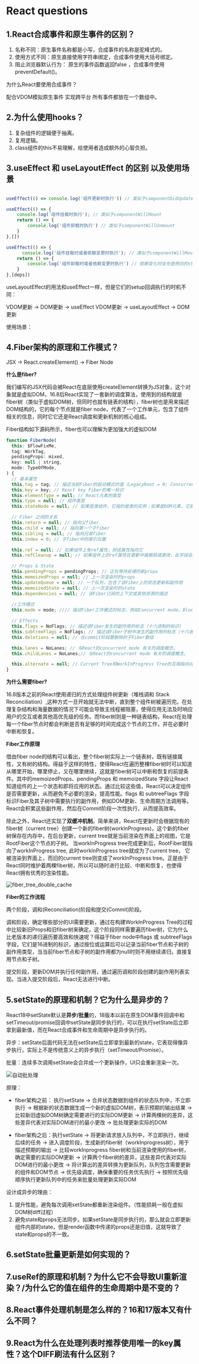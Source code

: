 # React questions

## 1.React合成事件和原生事件的区别？

1. 名称不同：原生事件名称都是小写，合成事件的名称是驼峰式的。
2. 使用方式不同：原生直接使用字符串绑定，合成事件使用大括号绑定。
3. 阻止浏览器默认行为： 原生的事件函数返回false ，合成事件使用preventDefault()。

为什么React要使用合成事件？

配合VDOM模拟原生事件 实现跨平台 所有事件都放在一个数组中。

## 2.为什么使用hooks？

1. 复杂组件的逻辑便于抽离。
2. 复用逻辑。
3. class组件的this不易理解，给使用者造成额外的心智负担。

## 3.useEffect 和 useLayoutEffect 的区别 以及使用场景

```js

useEffect(() => console.log('组件更新时执行')) // 类似于componentDidUpdate

useEffect(() => {
    console.log('组件挂载时执行'); // 类似于componentWillMount
    return () => {
        console.log('组件卸载时执行') // 类似于componentWillUnmount
    }
},[])

useEffect(() => {
      console.log('组件挂载时或者依赖变更时执行'); // 类似于componentWillMount加上componentDidUpdate
    return () => {
        console.log('组件卸载时或者依赖变更时执行') // 依赖变化时会先使用旧的state和props执行该函数，然后再执行setup回调函数
    }
},[deps])

```

useLayoutEffect的用法和useEffect一样，但是它们的setup回调执行的时机不同：

VDOM更新 -> DOM更新 -> useEffect
VDOM更新 -> useLayoutEffect -> DOM更新

使用场景：

## 4.Fiber架构的原理和工作模式？

JSX -> React.createElement() -> Fiber Node 

**什么是fiber?**

我们编写的JSX代码会被React在底层使用createElement转换为JS对象，这个对象就是虚拟DOM，16.8后React实现了一套新的调度算法，使用到的结构就是fiber树（类似于虚拟DOM树，但同时也就有链表的结构），fiber树也是用来描述DOM结构的，它的每个节点就是fiber node，代表了一个工作单元，包含了组件相关的信息，同时它它还是React调度和更新机制的核心组成。

Fiber结构如下源码所示，fiber也可以理解为更加强大的虚拟DOM

```js
function FiberNode(
  this: $FlowFixMe,
  tag: WorkTag,
  pendingProps: mixed,
  key: null | string,
  mode: TypeOfMode,
) {
  // 基本属性
  this.tag = tag; // 描述当前Fiber的启动模式的值（LegacyRoot = 0; ConcurrentRoot = 1）
  this.key = key; // React key Fiber的唯一标识
  this.elementType = null; // React元素的类型
  this.type = null; // 组件类型
  this.stateNode = null; // 如果是类组件，它指的是类的实例；如果是DOM元素，它就是对应的DOM节点。

  // Fiber 之间的关系
  this.return = null; // 指向父fiber
  this.child = null; // 指向第一个子fiber
  this.sibling = null; // 指向兄弟fiber
  this.index = 0; // 子fiber中的索引位置

  this.ref = null; // 如果组件上有ref属性，则该属性指向它
  this.refCleanup = null; // 如果组件上的ref属性在更新中被删除或更改，此字段会用于追踪需要清理的旧ref

  // Props & State
  this.pendingProps = pendingProps; // 正在等待处理的新props
  this.memoizedProps = null; // 上一次渲染时的props
  this.updateQueue = null; // 一个队列，包含了该Fiber上的状态更新和副作用
  this.memoizedState = null; // 上一次渲染时的state
  this.dependencies = null; // 该Fiber订阅的上下文或其他资源的描述
  
  //工作模式
  this.mode = mode; //// 描述Fiber工作模式的标志，例如Concurrent mode、Blocking mode。

  // Effects
  this.flags = NoFlags; // 描述该Fiber发生的副作用的标志（十六进制的标识）
  this.subtreeFlags = NoFlags; // 描述该Fiber子树中发生的副作用的标志（十六进制的标识）
  this.deletions = null; // 在commit阶段要删除的子Fiber数组

  this.lanes = NoLanes; // 与React的concurrent mode 有关的调度概念。
  this.childLanes = NoLanes;// 与React的concurrent mode 有关的调度概念。

  this.alternate = null; // Current Tree和WorkInProgress Tree的互相指向对方tree里的对应单元
}
```

**为什么需要fiber?**

16.8版本之前的React使用递归的方式处理组件树更新（堆栈调和 Stack Reconciliation）,这种方式一旦开始就无法中断，直到整个组件树被遍历完。在处理复杂结构和海量数据的情况下可能会导致主线程被阻塞，使得应用无法及时响应用户的交互或者其他高优先级的任务。而fiber树则是一种链表结构，React在处理每一个fiber节点时都会判断是否有足够的时间完成这个节点的工作，并在必要时中断和恢复。

 **Fiber工作原理**

借由fiber node的结构可以看出，整个fiber树实际上一个链表树，既有链接属性，又有树的结构。得益于这样的特性，使得React在遍历整棵fiber树时可以知道从哪里开始，哪里停止，又在哪里继续，这就是fiber树可以中断和恢复的前提条件。其中的memoizedProps、pendingProps 和 memoizedState 字段让React知道组件的上一个状态和即将应用的状态。通过比较这些值，React可以决定组件是否需要更新，从而避免不必要的渲染，提高性能。flags 和 subtreeFlags 字段标识Fiber及其子树中需要执行的副作用，例如DOM更新、生命周期方法调用等。React会积累这些副作用，然后在Commit阶段一次性执行，从而提高效率。

除此之外，React还实现了**双缓冲机制**。简单来讲，React在更新时会根据现有的fiber树（current tree）创建一个新的fiber树(workInProgress)，这个新的fiber树保存在内存中，在后台更新，current tree就是当前渲染在界面上的视图，它是RootFiber这个节点的子树。 当workInProgress tree完成更新后，RootFiber就指向了workInProgress tree, 此时workInProgress tree就成为了current tree， 它被渲染到界面上，而旧的current tree则变成了workInProgress tree。正是由于React同时维护着两棵fiber树，所以可以随时进行比较、中断和恢复，也使得React拥有优秀的渲染性能。


![fiber_tree_double_cache](/fiber_tree_double_cache.png)


**Fiber的工作流程**

两个阶段，调和(Reconciliation)阶段和提交(Commit)阶段。

调和阶段，确定哪些部分的UI需要更新，通过在构建WorkInProgress Tree的过程中比较新旧Props和旧fiber树来确定。这个阶段同样需要遍历fiber树，它为什么比老版本的递归遍历要高效和快速呢？得益于fiber node中flags 或 subtreeFlags字段，它们是16进制的标识，通过按位或运算后可以记录当前fiber节点和子树的副作用类型，当当前fiber节点和子树的副作用都为null时则不用继续递归，直接复用节点和子树。

提交阶段，更新DOM并执行任何副作用，通过遍历调和阶段创建的副作用列表实现。当进入提交阶段后，React无法进行中断。

## 5.setState的原理和机制？它为什么是异步的？

React18中setState默认是**异步/批量**的，18版本以前在原生DOM事件回调中和setTimeout/promise回调中setState是同步执行的，可以在执行setState后立即拿到最新值，而在React合成事件和生命周期中是异步执行的。

异步：setState后面代码无法在setState后立即拿到最新的state，它表现得像异步执行，实际上不是传统意义上的异步执行（setTimeout/Promise）。

批量：连续多次调用setState会合并成一个更新操作，UI只会重新渲染一次。

![自动批处理](/react18_automatic_batching.png)

原理：

- fiber架构之前： 执行setState -> 合并状态数据到组件的状态队列中，不立即执行 -> 根据新的状态数据生成一个新的虚拟DOM树，表示预期的输出结果 -> 比较新旧虚拟DOM树确定需要进行的实际DOM更新 -> 计算两棵树的差异，这些差异代表对实际DOM进行的最小更改 -> 批处理更新实际的DOM

- fiber架构之后：执行setState -> 将更新请求放入队列中，不立即执行，继续后续的任务 -> 进入调度阶段，生成新的fiber树（workInprogress树），用于描述预期的输出 -> 比较workInprogress fiber树和当前渲染使用的fiber树，确定需要的实际DOM更新 -> 计算两个fiber树的差异，这些差异代表对实际DOM进行的最小更改 -> 将计算出的差异转换为更新队列，队列包含需要更新的组件和DOM节点 -> 优先级调度，确保重要的任务优先执行 -> 按照优先级顺序执行更新队列中的任务来批量处理更新实际DOM

设计成异步的理由：

1. 提升性能，避免每次调用setState都重新渲染组件。（性能损耗一般在虚拟DOM树diff过程）
2. 避免state和props无法同步。如果setState是同步执行的，那么就会立即更新组件内部的state，但是render函数中传递的props还是旧值，这就导致了state和props的不一致。

## 6.setState批量更新是如何实现的？

## 7.useRef的原理和机制？为什么它不会导致UI重新渲染？/为什么它的值在组件的生命周期中是不变的？

## 8.React事件处理机制是怎么样的？16和17版本又有什么不同？

## 9.React为什么在处理列表时推荐使用唯一的key属性？这个DIFF刷法有什么区别？



